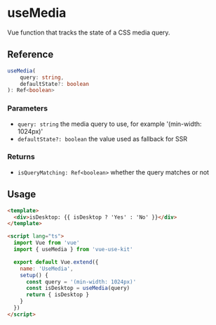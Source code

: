 # useMedia

Vue function that tracks the state of a CSS media query.

## Reference

```typescript
useMedia(
    query: string,
    defaultState?: boolean
): Ref<boolean>
```

### Parameters

- `query: string` the media query to use, for example '(min-width: 1024px)'
- `defaultState?: boolean` the value used as fallback for SSR

### Returns

- `isQueryMatching: Ref<boolean>` whether the query matches or not

## Usage

```html
<template>
  <div>isDesktop: {{ isDesktop ? 'Yes' : 'No' }}</div>
</template>

<script lang="ts">
  import Vue from 'vue'
  import { useMedia } from 'vue-use-kit'

  export default Vue.extend({
    name: 'UseMedia',
    setup() {
      const query = '(min-width: 1024px)'
      const isDesktop = useMedia(query)
      return { isDesktop }
    }
  })
</script>
```
